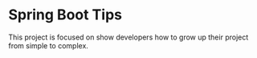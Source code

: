 # Spring Boot Tips

This project is focused on show developers how to grow up their project from simple to complex.